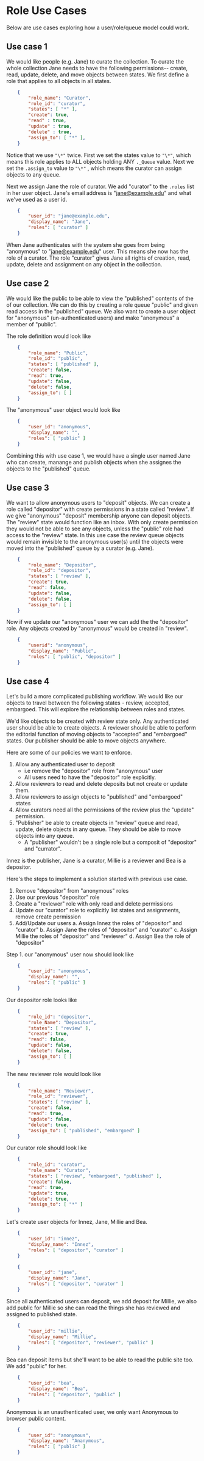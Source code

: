 
# Role Use Cases

Below are use cases exploring how a user/role/queue model could work.

## Use case 1

We would like people (e.g. Jane) to curate the collection.
To curate the whole collection Jane needs to have the
following permissions-- create, read, update, delete,
and move objects between states.  We first define a role 
that applies to all objects in all states.

```json
    {
        "role_name": "Curator",
        "role_id": "curator",
        "states": [ "*" ],
        "create": true,
        "read" : true,
        "update" : true,
        "delete" : true,
        "assign_to": [ "*" ],
    }
```

Notice that we use `"\*"` twice. First we set the 
states value to `"\*"`, which means this
role applies to ALL objects holding ANY `._Queue`
value. Next we set the `.assign_to` value to `"\*"`
, which means the curator can assign objects
to any queue.

Next we assign Jane the role of curator. We add "curator" to the
`.roles` list in her user object.
Jane's email address is "jane@example.edu" and what
we've used as a user id.

```json
    {
        "user_id": "jane@example.edu",
        "display_name": "Jane",
        "roles": [ "curator" ]
    }
```

When Jane authenticates with the system she goes from being
"anonymous" to "jane@example.edu" user.  This means she now has the
role of a curator. The role "curator" gives Jane
all rights of creation, read, update, delete and assignment on
any object in the collection. 


## Use case 2

We would like the public to be able to view the "published" contents
of the of our collection. We can do this by creating a role queue 
"public" and given read access in the "published" queue. We also
want to create a user object for "anonymous" (un-authenticated users)
and make "anonymous" a member of "public".

The role definition would look like

```json
    {
        "role_name": "Public",
        "role_id": "public",
        "states": [ "published" ],
        "create": false,
        "read": true,
        "update": false,
        "delete": false,
        "assign_to": [ ]
    }
```

The "anonymous" user object would look like

```json
    {
        "user_id": "anonymous",
        "display_name": "",
        "roles": [ "public" ]
    }
```

Combining this with use case 1, we would have a single user
named Jane who can create, manange and  publish objects 
when she assignes the objects to the "published" queue.

## Use case 3

We want to allow anonymous users to "deposit" objects.  We can
create a role called "depositor" with create permissions
in a state called "review".  If we give "anonymous" 
"deposit" membership anyone can deposit objects. The "review"
state would function like an inbox.  With only create permission
they would not be able to see any objects, unless the "public" role
had access to the "review" state. In this use case the review queue objects would
remain invisible to the anonymous user(s) until the objects were
moved into the "published" queue by a curator (e.g. Jane).

```json
    {
        "role_name": "Depositor",
        "role_id": "depositor",
        "states": [ "review" ],
        "create": true,
        "read": false,
        "update": false, 
        "delete": false,
        "assign_to": [ ]
    }
```

Now if we update our "anonymous" user we can add the 
the "depositor" role. Any objects created by
"anonymous" would be created in "review". 

```json
    {
        "userid": "anonymous",
        "display_name": "Public",
        "roles": [ "public", "depositor" ]
    }
```

## Use case 4

Let's build a more complicated publishing workflow.
We would like our objects to travel between the following 
states - review, accepted, embargoed. This will explore the
relationship between roles and states.

We'd like objects to be created with review state only.
Any authenticated user should be able to create objects. 
A reviewer should be able to perform the editorial function
of moving objects to "accepted" and "embargoed" states.
Our publisher should be able to move objects anywhere.

Here are some of our policies we want to enforce.

1. Allow any authenticated user to deposit 
    + i.e remove the "depositor" role from "anonymous" user
    + All users need to have the "depositor" role explicitly.
2. Allow reviewers to read and delete deposits but not create or update them. 
3. Allow reviewers to assign objects to "published" and "embargoed" states
4. Allow curators need all the permissions of the review plus the "update" permission.
5. "Publisher" be able to create objects in "review" queue and read, update, delete objects in any queue. They should be able to move objects into any queue.
    + A "publisher" wouldn't be a single role but a composit of "depositor" and "currator".

Innez is the publisher, Jane is a curator, Millie is a reviewer and
Bea is a depositor.

Here's the steps to implement a solution started with previous use case.

1. Remove "depositor" from "anonymous" roles
2. Use our previous "depositor" role
3. Create a "reviewer" role with only read and delete permissions
4. Update our "curator" role to explicitly list states and assignments, remove create permission
5. Add/Update our users
    a. Assign Innez the roles of "depositor" and "curator"
    b. Assign Jane the roles of "depositor" and "curator"
    c. Assign Millie the roles of "depositor" and "reviewer"
    d. Assign Bea the role of "depositor"

Step 1. our "anonymous" user now should look like

```json
    {
        "user_id": "anonymous",
        "display_name": "",
        "roles": [ "public" ]
    }
```

Our depositor role looks like

```json
    {
        "role_id": "depositor",
        "role_Name": "Depositor",
        "states": [ "review" ],
        "create": true,
        "read": false,
        "update": false,
        "delete": false,
        "assign_to": [ ]
    }
```

The new reviewer role would look like

```json
    {
        "role_name": "Reviewer",
        "role_id": "reviewer",
        "states": [ "review" ],
        "create": false,
        "read": true,
        "update": false,
        "delete": true,
        "assign_to": [ "published", "embargoed" ]
    }
```

Our curator role should look like

```json
    {
        "role_id": "curator",
        "role_name": "Curator",
        "states": [ "review", "embargoed", "published" ],
        "create": false,
        "read": true,
        "update": true,
        "delete": true,
        "assign_to": [ "*" ]
    }
```

Let's create user objects for Innez, Jane, Millie and Bea.

```json
    {
        "user_id": "innez",
        "display_name": "Innez",
        "roles": [ "depositor", "curator" ]
    }
```

```json
    {
        "user_id": "jane",
        "display_name": "Jane",
        "roles": [ "depositor", "curator" ]
    }
```

Since all authenticated users can deposit, we add
deposit for Millie, we also add public for Millie
so she can read the things she has reviewed and 
assigned to published state.

```json
    {
        "user_id": "millie",
        "display_name": "Millie",
        "roles": [ "depositor", "reviewer", "public" ]
    }
```

Bea can deposit items but she'll want to be able
to read the public site too. We add "public" for her.

```json
    {
        "user_id": "bea",
        "display_name": "Bea",
        "roles": [ "depositor", "public" ]
    }
```

Anonymous is an unauthenticated user, we only want Anonymous
to browser public content.

```json
    {
        "user_id": "anonymous",
        "display_name": "Ananymous",
        "roles": [ "public" ]
    }
```

